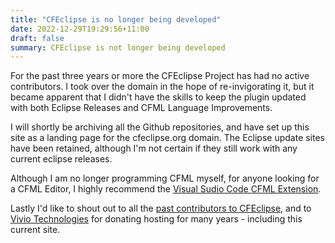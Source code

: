 ```yaml
---
title: "CFEclipse is no longer being developed"
date: 2022-12-29T19:29:56+11:00
draft: false
summary: CFEclipse is not longer being developed
---
```


For the past three years or more the CFEclipse Project has had no active contributors.   I took over the domain in the hope of re-invigorating it, but it became apparent that I didn't have the skills to keep the plugin updated with both Eclipse Releases and CFML Language Improvements.

I will shortly be archiving all the Github repositories, and have set up this site as a landing page for the cfeclipse.org domain.  The Eclipse update sites have been retained, although I'm not certain if they still work with any current eclipse releases. 

Although I am no longer programming CFML myself, for anyone looking for a CFML Editor, I highly recommend the [Visual Sudio Code CFML Extension](https://marketplace.visualstudio.com/items?itemName=KamasamaK.vscode-cfml).

Lastly I'd like to shout out to all the [past contributors to CFEclipse](page/contributors), and to [Vivio Technologies](https://viviotech.net/) for donating hosting for many years - including this current site.

